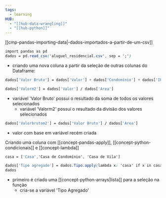 ```yaml
---
tags:
  - learning
HUB:
  - "[[hub-data-wrangling]]"
  - "[[hub-python]]"
---
```


[[cmp-pandas-importing-data|-dados-importados-a-partir-de-um-csv]]
```css
import pandas as pd
dados = pd.read_csv('aluguel_residencial.csv', sep = ';')
```

- criando uma nova coluna a partir da seleção de outras colunas do Dataframe:
```css
dados['Valor Bruto'] = dados['Valor'] + dados['Condominio'] + dados['IPTU'] 

dados['Valorm2'] = dados['Valor'] / dados['Area']
```
- variável 'Valor Bruto' possui o resultado da soma de todos os valores selecionados
	- variável 'Valorm2' possui o resultado da divisão dos valores selecionados

```css
dados['Valorbrutom2'] = dados['Valor Bruto'] / dados['Area']
```
- valor com base em variável recém criada


Criando uma coluna com [[concept-pandas-apply]],  [[concept-python-condicionais]] e [[concept-lambda]]
```css
casa = ['Casa','Casa de Condomínio', 'Casa de Vila']

dados['Tipo agregado'] = dados.Tipo.apply(lambda x: 'casa' if x in casa else 'Apartamento')
dados
```
- primeiro é criado uma [[concept-python-arrays|lista]] para a seleção na função
	- cria-se a variável 'Tipo Agregado'